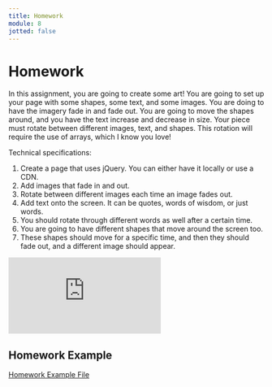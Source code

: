 ```yaml
---
title: Homework
module: 8
jotted: false
---
```


# Homework

In this assignment, you are going to create some art! You are going to set up your page with some shapes, some text, and some images. You are doing to have the imagery fade in and fade out. You are going to move the shapes around, and you have the text increase and decrease in size. Your piece must rotate between different images, text, and shapes. This rotation will require the use of arrays, which I know you love!

Technical specifications:

1. Create a page that uses jQuery. You can either have it locally or use a CDN.
2. Add images that fade in and out.
3. Rotate between different images each time an image fades out.
4. Add text onto the screen. It can be quotes, words of wisdom, or just words.
5. You should rotate through different words as well after a certain time.
6. You are going to have different shapes that move around the screen too.
7. These shapes should move for a specific time, and then they should fade out, and a different image should appear.

<div class="embed-responsive embed-responsive-16by9"><iframe class="embed-responsive-item" src="https://www.youtube.com/embed/DuUQt5iufZc" frameborder="0" allowfullscreen></iframe></div>

## Homework Example

<a href="https://github.com/Montana-Media-Arts/441-WebTech-Spring2021-Examples/tree/main/Week%208" target="_new">Homework Example File</a>
<br>

